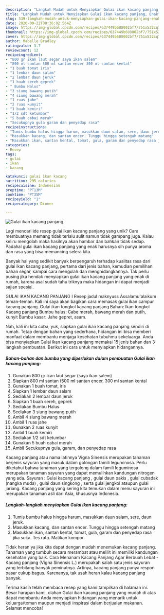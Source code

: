 ```yaml
---
description: "Langkah Mudah untuk Menyiapkan Gulai ikan kacang panjang, Enak"
title: "Langkah Mudah untuk Menyiapkan Gulai ikan kacang panjang, Enak"
slug: 539-langkah-mudah-untuk-menyiapkan-gulai-ikan-kacang-panjang-enak
date: 2020-09-22T08:36:02.564Z
image: https://img-global.cpcdn.com/recipes/637449b608002bf7/751x532cq70/gulai-ikan-kacang-panjang-foto-resep-utama.jpg
thumbnail: https://img-global.cpcdn.com/recipes/637449b608002bf7/751x532cq70/gulai-ikan-kacang-panjang-foto-resep-utama.jpg
cover: https://img-global.cpcdn.com/recipes/637449b608002bf7/751x532cq70/gulai-ikan-kacang-panjang-foto-resep-utama.jpg
author: Mabelle Bradley
ratingvalue: 3.7
reviewcount: 12
recipeingredient:
- "800 gr ikan laut segar saya ikan salem"
- "800 ml santan 500 ml santan encer 300 ml santan kental"
- "1 buah tomat iris"
- "1 lembar daun salam"
- "2 lembar daun jeruk"
- "1 buah sereh geprek"
- " Bumbu Halus"
- "3 siung bawang putih"
- "4 siung bawang merah"
- "1 ruas jahe"
- "2 ruas kunyit"
- "1 buah kemiri"
- "1/2 sdt ketumbar"
- "5 buah cabai merah"
- "Secukupnya gula garam dan penyedap rasa"
recipeinstructions:
- "Tumis bumbu halus hingga harum, masukkan daun salam, sere, daun jeruk."
- "Masukkan kacang, dan santan encer. Tunggu hingga setengah matang"
- "Masukkan ikan, santan kental, tomat, gula, garam dan penyedap rasa jika suka. Tes rata. Matikan kompor."
categories:
- Resep
tags:
- gulai
- ikan
- kacang

katakunci: gulai ikan kacang 
nutrition: 295 calories
recipecuisine: Indonesian
preptime: "PT13M"
cooktime: "PT35M"
recipeyield: "1"
recipecategory: Dinner

---
```



![Gulai ikan kacang panjang](https://img-global.cpcdn.com/recipes/637449b608002bf7/751x532cq70/gulai-ikan-kacang-panjang-foto-resep-utama.jpg)

Lagi mencari ide resep gulai ikan kacang panjang yang unik? Cara membuatnya memang tidak terlalu sulit namun tidak gampang juga. Kalau keliru mengolah maka hasilnya akan hambar dan bahkan tidak sedap. Padahal gulai ikan kacang panjang yang enak harusnya sih punya aroma dan rasa yang bisa memancing selera kita.

Banyak hal yang sedikit banyak berpengaruh terhadap kualitas rasa dari gulai ikan kacang panjang, pertama dari jenis bahan, kemudian pemilihan bahan segar, sampai cara mengolah dan menghidangkannya. Tak perlu pusing jika hendak menyiapkan gulai ikan kacang panjang yang enak di rumah, karena asal sudah tahu triknya maka hidangan ini dapat menjadi sajian spesial.

GULAI IKAN KACANG PANJANG I Resep jadul maknyuss Assalamu&#39;alaikum teman-teman. Kali ini saya akan bagikan cara memasak gulai ikan campur kacang panjang. Gulai ikan tongkol kacang panjang Bahan: Ikan tongkol Kacang panjang Bumbu halus: Cabe merah, bawang merah dan putih, kunyit Bumbu kasar: Jahe gepret, asam.


Nah, kali ini kita coba, yuk, siapkan gulai ikan kacang panjang sendiri di rumah. Tetap dengan bahan yang sederhana, hidangan ini bisa memberi manfaat dalam membantu menjaga kesehatan tubuhmu sekeluarga. Anda bisa menyiapkan Gulai ikan kacang panjang memakai 15 jenis bahan dan 3 langkah pembuatan. Berikut ini cara untuk menyiapkan hidangannya.

<!--inarticleads1-->

##### Bahan-bahan dan bumbu yang diperlukan dalam pembuatan Gulai ikan kacang panjang:

1. Gunakan 800 gr ikan laut segar (saya ikan salem)
1. Siapkan 800 ml santan (500 ml santan encer, 300 ml santan kental
1. Gunakan 1 buah tomat, iris
1. Siapkan 1 lembar daun salam
1. Sediakan 2 lembar daun jeruk
1. Siapkan 1 buah sereh, geprek
1. Sediakan  Bumbu Halus
1. Sediakan 3 siung bawang putih
1. Ambil 4 siung bawang merah
1. Ambil 1 ruas jahe
1. Gunakan 2 ruas kunyit
1. Ambil 1 buah kemiri
1. Sediakan 1/2 sdt ketumbar
1. Gunakan 5 buah cabai merah
1. Ambil Secukupnya gula, garam, dan penyedap rasa


Kacang panjang atau nama latinnya Vigna Sinensis merupakan tanaman berjenis sayuran yang masuk dalam golongan famili leguminosa. Perlu diketahui bahwa tanaman yang tergolong dalam famili leguminosa merupakan tanaman sayuran yang dapat memulihkan kandungan nitrogen yang ada. Sayuran : Gulai kacang panjang , gulai daun pakis , gulai cubadak (nangka muda) , gulai daun singkong , serta gulai jengkol ataupun gulai jariang. Kacang panjang yang sering kita temukan dalam menu sayuran ini merupakan tanaman asli dari Asia, khususnya Indonesia. 

<!--inarticleads2-->

##### Langkah-langkah menyiapkan Gulai ikan kacang panjang:

1. Tumis bumbu halus hingga harum, masukkan daun salam, sere, daun jeruk.
1. Masukkan kacang, dan santan encer. Tunggu hingga setengah matang
1. Masukkan ikan, santan kental, tomat, gula, garam dan penyedap rasa jika suka. Tes rata. Matikan kompor.


Tidak heran ya jika kita dapat dengan mudah menemukan kacang panjang. Tanaman yang tumbuh secara merambat atau melilit ini memiliki kandungan kesehatan yang baik. Cara Menanam Kacang Panjang Agar Berbuah Lebat - Kacang panjang (Vigna Sinensis L.) merupakah salah satu jenis sayuran yang terbilang banyak peminatnya. Artinya, kacang panjang punya respon pasar cukup bagus. Karenanya, tak usah heran kalau kacang panjang banyak. 

Terima kasih telah membaca resep yang kami tampilkan di halaman ini. Besar harapan kami, olahan Gulai ikan kacang panjang yang mudah di atas dapat membantu Anda menyiapkan hidangan yang menarik untuk keluarga/teman maupun menjadi inspirasi dalam berjualan makanan. Selamat mencoba!
